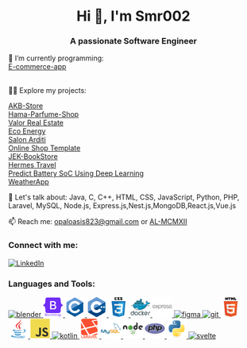 <h1 align="center">Hi 👋, I'm Smr002</h1> <h3 align="center">A passionate Software Engineer</h3>
🌱 I’m currently programming: <br>
<a href="https://github.com/Smr002/E-commerce-app" target="_blank">E-commerce-app</a><br>
<br>

👨‍💻 Explore my projects:

<a href="https://akb-store.vercel.app/" target="_blank">AKB-Store</a><br>
<a href="https://hama-parfume.vercel.app/" target="_blank">Hama-Parfume-Shop</a><br>
<a href="https://valor-real-estate.vercel.app/" target="_blank">Valor Real Estate</a><br>
<a href="https://eco-energy.vercel.app/" target="_blank">Eco Energy</a><br>
<a href="https://salon-arditi1.vercel.app/" target="_blank">Salon Arditi</a><br>
<a href="https://template-online-shop.vercel.app/" target="_blank">Online Shop Template</a><br>
<a href="https://github.com/Smr002/JEK_BookStore_Project" target="_blank">JEK-BookStore</a><br>
<a href="https://github.com/Smr002/HermesTravelfinal" target="_blank">Hermes Travel</a><br>
<a href="https://github.com/Smr002/Deep-Learning" target="_blank">Predict Battery SoC Using Deep Learning</a><br>
<a href="https://weather-app-blue-mu-62.vercel.app/" target="_blank">WeatherApp</a><br>

💬 Let's talk about: Java, C, C++, HTML, CSS, JavaScript, Python, PHP, Laravel, MySQL, Node.js, Express.js,Nest.js,MongoDB,React.js,Vue.js

📫 Reach me: opaloasis823@gmail.com or  <a href="https://al-mcmxii--kappa.vercel.app/" target="_blank">AL-MCMXII</a><br>

<h3 align="left">Connect with me:</h3> <p align="left"> <a href="https://linkedin.com/in/kristi-samara-a6a408294" target="blank"> <img align="center" src="https://raw.githubusercontent.com/rahuldkjain/github-profile-readme-generator/master/src/images/icons/Social/linked-in-alt.svg" alt="LinkedIn" height="30" width="40" /> </a> </p> <h3 align="left">Languages and Tools:</h3> <p align="left"> <a href="https://www.blender.org/" target="_blank" rel="noreferrer"> <img src="https://download.blender.org/branding/community/blender_community_badge_white.svg" alt="blender" width="40" height="40"/> </a> <a href="https://getbootstrap.com" target="_blank" rel="noreferrer"> <img src="https://raw.githubusercontent.com/devicons/devicon/master/icons/bootstrap/bootstrap-plain-wordmark.svg" alt="bootstrap" width="40" height="40"/> </a> <a href="https://www.cprogramming.com/" target="_blank" rel="noreferrer"> <img src="https://raw.githubusercontent.com/devicons/devicon/master/icons/c/c-original.svg" alt="c" width="40" height="40"/> </a> <a href="https://www.w3schools.com/cpp/" target="_blank" rel="noreferrer"> <img src="https://raw.githubusercontent.com/devicons/devicon/master/icons/cplusplus/cplusplus-original.svg" alt="cplusplus" width="40" height="40"/> </a> <a href="https://www.w3schools.com/css/" target="_blank" rel="noreferrer"> <img src="https://raw.githubusercontent.com/devicons/devicon/master/icons/css3/css3-original-wordmark.svg" alt="css3" width="40" height="40"/> </a> <a href="https://docker.com/" target="_blank" rel="noreferrer"> <img src="https://raw.githubusercontent.com/devicons/devicon/master/icons/docker/docker-original-wordmark.svg" alt="docker" width="40" height="40"/> </a> <a href="https://expressjs.com" target="_blank" rel="noreferrer"> <img src="https://raw.githubusercontent.com/devicons/devicon/master/icons/express/express-original-wordmark.svg" alt="express" width="40" height="40"/> </a> <a href="https://www.figma.com/" target="_blank" rel="noreferrer"> <img src="https://www.vectorlogo.zone/logos/figma/figma-icon.svg" alt="figma" width="40" height="40"/> </a> <a href="https://git-scm.com/" target="_blank" rel="noreferrer"> <img src="https://www.vectorlogo.zone/logos/git-scm/git-scm-icon.svg" alt="git" width="40" height="40"/> </a> <a href="https://www.w3.org/html/" target="_blank" rel="noreferrer"> <img src="https://raw.githubusercontent.com/devicons/devicon/master/icons/html5/html5-original-wordmark.svg" alt="html5" width="40" height="40"/> </a> <a href="https://java.com" target="_blank" rel="noreferrer"> <img src="https://raw.githubusercontent.com/devicons/devicon/master/icons/java/java-original.svg" alt="java" width="40" height="40"/> </a> <a href="https://developer.mozilla.org/en-US/docs/Web/JavaScript" target="_blank" rel="noreferrer"> <img src="https://raw.githubusercontent.com/devicons/devicon/master/icons/javascript/javascript-original.svg" alt="javascript" width="40" height="40"/> </a> <a href="https://kotlinlang.org" target="_blank" rel="noreferrer"> <img src="https://www.vectorlogo.zone/logos/kotlinlang/kotlinlang-icon.svg" alt="kotlin" width="40" height="40"/> </a> <a href="https://laravel.com/" target="_blank" rel="noreferrer"> <img src="https://raw.githubusercontent.com/devicons/devicon/master/icons/laravel/laravel-plain-wordmark.svg" alt="laravel" width="40" height="40"/> </a> <a href="https://mysql.com/" target="_blank" rel="noreferrer"> <img src="https://raw.githubusercontent.com/devicons/devicon/master/icons/mysql/mysql-original-wordmark.svg" alt="mysql" width="40" height="40"/> </a> <a href="https://nodejs.org" target="_blank" rel="noreferrer"> <img src="https://raw.githubusercontent.com/devicons/devicon/master/icons/nodejs/nodejs-original-wordmark.svg" alt="nodejs" width="40" height="40"/> </a> <a href="https://php.net" target="_blank" rel="noreferrer"> <img src="https://raw.githubusercontent.com/devicons/devicon/master/icons/php/php-original.svg" alt="php" width="40" height="40"/> </a> <a href="https://python.org" target="_blank" rel="noreferrer"> <img src="https://raw.githubusercontent.com/devicons/devicon/master/icons/python/python-original.svg" alt="python" width="40" height="40"/> </a> <a href="https://svelte.dev" target="_blank" rel="noreferrer"> <img src="https://upload.wikimedia.org/wikipedia/commons/1/1b/Svelte_Logo.svg" alt="svelte" width="40" height="40"/> </a> </p>
